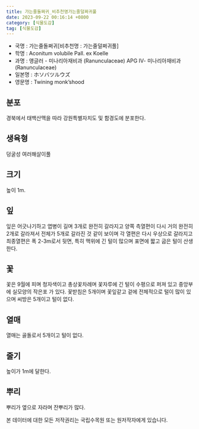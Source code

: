 ```yaml
---
title: 가는줄돌쩌귀_비추천명가는줄덜쩌귀풀
date: 2023-09-22 00:16:14 +0800
category: [식물도감]
tag: [식물도감]
---
```




- 국명 : 가는줄돌쩌귀[비추천명 : 가는줄덜쩌귀풀]
- 학명 : Aconitum volubile Pall. ex Koelle
- 과명 : 앵글러 - 미나리아재비과 (Ranunculaceae) APG Ⅳ- 미나리아재비과 (Ranunculaceae)
- 일본명 : ホソバツルウズ
- 영문명 : Twining monk’shood


## 분포
경북에서 태백산맥을 따라 강원특별자치도 및 함경도에 분포한다.
## 생육형
덩굴성 여러해살이풀
## 크기
높이 1m.
## 잎
잎은 어긋나기하고 엽병이 길며 3개로 완전히 갈라지고 양쪽 측열편이 다시 거의 완전히 2개로 갈라져서 전체가 5개로 갈라진 것 같이 보이며 각 열편은 다시 우상으로 갈라지고 최종열편은 폭 2-3m로서 뒷면, 특히 맥위에 긴 털이 많으며 표면에 짧고 굽은 털이 산생한다.
## 꽃
꽃은 9월에 피며 청자색이고 총상꽃차례며 꽃자루에 긴 털이 수평으로 퍼져 있고 중앙부에 실모양의 작은포 가 있다. 꽃받침은 5개이며 꽃잎같고 겉에 전체적으로 털이 많이 있으며 씨방은 5개이고 털이 없다.
## 열매
열매는 골돌로서 5개이고 털이 없다.
## 줄기
높이가 1m에 달한다.
## 뿌리
뿌리가 옆으로 자라며 잔뿌리가 많다.






본 데이터에 대한 모든 저작권리는 국립수목원 또는 원저작자에게 있습니다.
